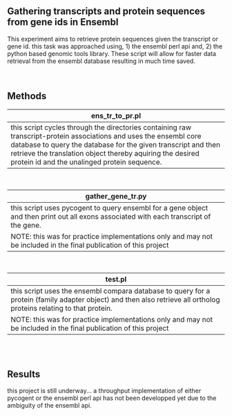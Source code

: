 ## Gathering transcripts and protein sequences from gene ids in Ensembl

This experiment aims to retrieve protein sequences given the transcript or gene id. this task was approached using, 1) the ensembl perl api and, 2) the python based genomic tools library. These script will allow for faster data retrieval from the ensembl database resulting in much time saved.

<br>

## Methods

| ens_tr_to_pr.pl |
|-----------------|
|this script cycles through the directories containing raw transcript-protein associations and uses the ensembl core database to query the database for the given transcript and then retrieve the translation object thereby aquiring the desired protein id and the unalinged protein sequence. |
<br>

| gather_gene_tr.py |
|-----------------|
|this script uses pycogent to query ensembl for a gene object and then print out all exons associated with each transcript of the gene. |
|NOTE: this was for practice implementations only and may not be included in the final publication of this project |
<br>

| test.pl |
|-----------------|
|this script uses the ensembl compara database to query for a protein (family adapter object) and then also retrieve all ortholog proteins relating to that protein. |
|NOTE: this was for practice implementations only and may not be included in the final publication of this project |
<br>
<br>

## Results

this project is still underway... a throughput implementation of either pycogent or the ensembl perl api has not been developped yet due to the ambiguity of the ensembl api.